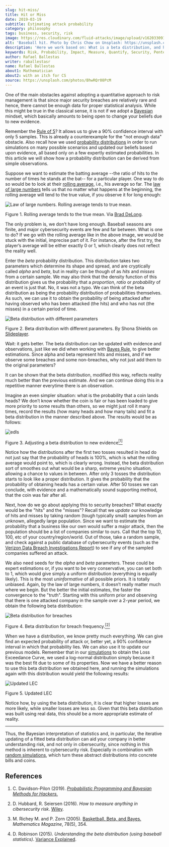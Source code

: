 ```yaml
---
slug: hit-miss/
title: Hit or Miss
date: 2019-03-19
subtitle: Estimating attack probability
category: philosophy
tags: business, security, risk
image: https://res.cloudinary.com/fluid-attacks/image/upload/v1620330919/blog/hit-miss/cover_af7fay.webp
alt: 'Baseball hit. Photo by Chris Chow on Unsplash: https://unsplash.com/photos/BhwRQr08PcM'
description: 'Here we work based on: What is a beta distribution, and how can it help us estimate the probability of suffering an attack given the scarce information?'
keywords: Risk, Probability, Impact, Measure, Quantify, Security, Pentesting, Ethical Hacking
author: Rafael Ballestas
writer: raballestasr
name: Rafael Ballestas
about1: Mathematician
about2: with an itch for CS
source: https://unsplash.com/photos/BhwRQr08PcM
---
```


One of the main obstacles against adopting a quantitative approach to
risk management is that since major security breaches are relatively
rare and hence, there cannot be enough data for proper statistical
analysis. While this might be true in the classical sense, it is not if
we adopt a [Bayesian](../updating-belief/) mindset, which basically
amounts to being open to change your beliefs due to new evidence.

Remember the [Rule of 5](../quantifying-risk)? It allows us to give a
90% confidence interval with only 5 samples. This is already a
counterexample for the "not enough data" obstacle. Also recall how we
used [probability distributions](../monetizing-vulnerabilities) in order
to run simulations on many possible scenarios and updated our beliefs
based upon evidence, all based only on a few expertly estimated
probabilities. In this article we will show how a probability
distribution can be derived from simple observations.

Suppose we want to estimate the batting average --the ratio of hits to
the number of times he stands at the bat-- for a particular player. One
way to do so would be to look at their [rolling
average](https://en.wikipedia.org/wiki/Moving_average), i.e., his
average so far. The [law of large
numbers](https://www.probabilisticworld.com/law-large-numbers/) tells us
that no matter what happens at the beginning, the rolling average will
tend to the true value, if you observe it for long enough:

<div class="imgblock">

![Law of large numbers. Rolling average tends to true mean.](https://res.cloudinary.com/fluid-attacks/image/upload/v1620330915/blog/hit-miss/law-large-numbers_ushyni.webp)

<div class="title">

Figure 1. Rolling average tends to the true mean. Via
[Brad DeLong](https://www.bradford-delong.com/2005/07/the_law_of_larg.html).

</div>

</div>

The only problem is, we don’t have long enough. Baseball seasons are
finite, and major cybersecurity events are few and far between. What is
one to do? If we go with the rolling average like in the above image, we
would be stuck with the initial, imprecise part of it. For instance,
after the first try, the player’s average will be either exactly 0 or 1,
which clearly does not reflect the reality well.

Enter the *beta* probability distribution. This distribution takes two
parameters which determine its shape and spread, and are cryptically
called *alpha* and *beta*, but in reality can be though of as *hits* and
*misses* from a certain sample. We may also think that the density
function of this distribution gives us the probability that a
*proportion*, *ratio* or *probability* of an event is just that. No, it
was not a typo. We can think of the beta distribution as being the
probability distribution of probabilities themselves. As such, we can
use it to obtain the probability of being attacked after having observed
who has been attacked (the hits) and who has not (the misses) in a
certain period of time.

<div class="imgblock">

![Beta distribution with different parameters](https://res.cloudinary.com/fluid-attacks/image/upload/v1620330915/blog/hit-miss/beta-dist_jwrisa.webp)

<div class="title">

Figure 2. Beta distribution with different parameters.
By Shona Shields on [Slideplayer](http://slideplayer.com/slide/6184857/).

</div>

</div>

Wait: it gets better. The beta distribution can be updated with evidence
and observations, just like we did when working with [Bayes
Rule](../updating-belief), to give better estimations. Since alpha and
beta represent hits and misses, and if we observe some breaches and some
non-breaches, why not just add them to the original parameters?

It can be shown that the beta distribution, modified this way, reflects
reality much better than the previous estimate. And we can continue
doing this in a repetitive manner everytime there is an observation.

Imagine an even simpler situation: what is the probability that a coin
lands heads? We don’t know whether the coin is fair or has been loaded
to give more priority to some results than others, so we might just roll
it many times, record the results (how many heads and how many tails)
and fit a beta distribution in the manner described above. The results
would be as follows:

<div class="imgblock">

![edls](https://res.cloudinary.com/fluid-attacks/image/upload/v1620330915/blog/hit-miss/coin-toss-exp_mwyq4u.webp)

<div class="title">

Figure 3. Adjusting a beta distribution to new evidence[<sup>\[1\]</sup>](#r1)

</div>

</div>

Notice how the distributions after the first two tosses resulted in head
do not just say that the probability of heads is 100%, which is what the
rolling average would point to, which is clearly wrong. Instead, the
beta distribution sort of smoothes out what would be a sharp, extreme
yes/no situation, allowing a chance to values in between. After only 3
tosses the distribution starts to look like a proper distribution. It
gives the probability that the probability of obtaining heads has a
certain value. After 50 tosses we can conclude, with evidence and a
mathematically sound supporting method, that the coin was fair after
all.

Next, how do we go about applying this to security breaches? What
exactly would be the "hits" and the "misses"? Recall that we *update*
our knowledge of hits and misses by taking random (tough typically
small) samples from an unknown, allegedly large population. Since we
want to estimate the probability that a business like our own would
suffer a major attack, then the population should be a list of companies
similar to ours. Call that the top 10, 100, etc of your
country/region/world. Out of those, take a random sample, and check
against a public database of cybersecurity events (such as the [Verizon
Data Breach Investigations
Report](https://enterprise.verizon.com/resources/reports/dbir/)) to see
if any of the sampled companies suffered an attack.

We also need seeds for the *alpha* and *beta* parameters. These could be
expert estimations or, if you want to be very conservative, you can set
both to 1, which would give simply a uniform distribution (everything is
equally likely). This is the most *uninformative* of all possible
priors. It is totally unbiased. Again, by the law of large numbers, it
doesn’t really matter much where we begin. But the better the initial
estimates, the faster the convergence to the "truth". Starting with this
uniform prior and observing that there is one attacked company in the
sample over a 2-year period, we obtain the following beta distribution:

<div class="imgblock">

![Beta distribution for breaches](https://res.cloudinary.com/fluid-attacks/image/upload/v1620330914/blog/hit-miss/obtained-beta_sngyua.webp)

<div class="title">

Figure 4. Beta distribution for breach frequency.[<sup>\[2\]</sup>](#r2)

</div>

</div>

When we have a distribution, we know pretty much everything. We can give
find an expected probability of attack or, better yet, a 90% confidence
interval in which that probability lies. We can also use it to update
our previous models. Remember that in our
[simulations](../monetizing-vulnerabilities) to obtain the Loss
Exceedance Curve, we used a log-normal distribution simply because it
was the best fit due to some of its properties. Now we have a better
reason to use this beta distribution we obtained here, and running the
simulations again with this distribution would yield the following
results:

<div class="imgblock">

![Updated
LEC](https://res.cloudinary.com/fluid-attacks/image/upload/v1620330914/blog/hit-miss/lec-comparison_xufbvt.webp)

<div class="title">

Figure 5. Updated LEC

</div>

</div>

Notice how, by using the beta distribution, it is clear that higher
losses are more likely, while smaller losses are less so. Given that
this beta distribution was built using real data, this should be a more
appropriate estimate of reality.

---
Thus, the Bayesian interpretation of statistics and, in particular, the
iterative updating of a fitted beta distribution can aid your company in
better understanding risk, and not only in cibersecurity, since nothing
in this method is inherent to cybersecurity risk. Especially in
combination with [random simulations](../monetizing-vulnerabilities/),
which turn these abstract distributions into concrete bills and coins.

## References

1. C. Davidson-Pilon (2019). [*Probabilistic Programming and Bayesian
    Methods for
    Hackers.*](https://github.com/CamDavidsonPilon/Probabilistic-Programming-and-Bayesian-Methods-for-Hackers)

2. D. Hubbard, R. Seiersen (2016). *How to measure anything in
    cibersecurity risk*. [Wiley](https://www.howtomeasureanything.com/).

3. M. Richey M. and P. Zorn (2005). [Basketball, Beta, and
    Bayes.](https://www.jstor.org/stable/30044191?seq=1) *Mathematics
    Magazine*, 78(5), 354.

4. D. Robinson (2015). *Understanding the beta distribution (using
    baseball statistics)*. [Variance
    Explained](http://varianceexplained.org/statistics/beta_distribution_and_baseball/).
